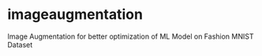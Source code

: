 # imageaugmentation
Image Augmentation for better optimization of ML Model on Fashion MNIST Dataset
